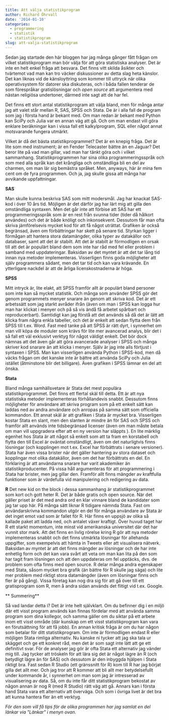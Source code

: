 ```yaml
---
title: Att välja statistikprogram
author: Richard Öhrvall
date: '2014-01-10'
categories:
  - programmering
  - statistik
  - statistikprogram
slug: att-valja-statistikprogram
---
```


Sedan jag startade den här bloggen har jag många gånger fått frågan om vilket statistikprogram man bör välja för att göra statistiska analyser. Det är inte en helt enkel fråga att besvara. Det finns vitt skilda åsikter och tvärtemot vad man kan tro väcker diskussioner av detta slag heta känslor. Det kan liknas vid de känsloyttring som kommer till uttryck när olika operativsystem för datorer ska diskuteras, och i båda fallen tenderar de som förespråkar gratislösningar och _open source_ att argumentera med nästan religiösa undertoner, därmed inte sagt att de har fel.

Det finns ett stort antal statistikprogram att välja bland, men för många antar jag att valet står mellan R, SAS, SPSS och Stata. De är i alla fall de program som jag i första hand är bekant med. Om man redan är bekant med Python kan SciPy och Julia var en annan väg att gå. Och om man endast vill göra enklare beräkningar kan i vissa fall ett kalkylprogram, SQL eller något annat motsvarande fungera utmärkt.

Vilket är då det bästa statistikprogrammet? Det är en knepig fråga. Det är lite som med instrument; är en Fender Telecaster bättre än en Jaguar? Det beror lite på vad man gillar, vad man har tänkt göra och i vilket sammanhang. Statistikprogrammen har sina olika programmeringsspråk och som med alla språk kan det krångliga och omständliga bli en del av charmen, om man lär sig bemästra språket. Men, anyways, här är mina fem cent om de fyra programmen. Och ja, jag skulle gissa att många har avvikande uppfattningar.

**SAS**

Man skulle kunna beskriva SAS som mitt modersmål. Jag har knackat SAS-kod i över 10 års tid. Möjligen är det därför jag har lärt mig att gilla den omständliga syntaxen. Men det går inte att förbise att SAS har ett programmeringsspråk som är en rest från svunna tider (tider då hålkort användes) och det är både knöligt och inkonsekvent. Dessutom får man ofta skriva jämförelsevis mycket kod för att få något uträttat. Grafiken är också begränsad, även om förbättringar har skett på senare tid. Styrkan ligger i förmågan att hantera stora datamängder, olika typer av datakällor och databaser, samt att det är stabilt. Att det är stabilt är förmodligen en orsak till att det är populärt bland dem som inte har råd med fel eller problem i samband med uppdateringar. Baksidan av det myntet är att det tar lång tid innan nya metoder implementeras. Visserligen finns goda möjligheter att själv programmera sådant, men det tar tid och kan vara krävande. En ytterligare nackdel är att de årliga licenskostnaderna är höga.

**SPSS**

Mitt intryck är, lite elakt, att SPSS framför allt är populärt bland personer som inte kan så mycket statistik. Och många som använder SPSS gör det genom programmets menyer snarare än genom att skriva kod. Det är ett arbetssätt som jag starkt avråder ifrån (även om man i SPSS kan logga hur man har klickat i menyer och på så vis ändå få arbetet spårbart och reproducerbart). Samtidigt kan jag förstå att det används så då det är lätt att klicka fram några enkla tabeller, och det är enkelt att sedan flytta dem från SPSS till t.ex. Word. Fast med tanke på att SPSS är rätt dyrt, i synnerhet om man vill köpa de moduler som krävs för lite mer avancerad analys, blir det i så fall ett väl exklusivt verktyg för något väldigt enkelt. Det bör dock nämnas att det även går att göra avancerade analyser i SPSS och många skriver kod snarare än att klicka i menyer. Själv är jag inte alls förtjust i syntaxen i SPSS. Man kan visserligen använda Python i SPSS-kod, men då väcks frågan om det kanske inte är bättre att använda SciPy och Julia istället (åtminstone blir det billigare). Även grafiken i SPSS lämnar en del att önska.

**Stata**

Bland många samhällsvetare är Stata det mest populära statistikprogrammet. Det finns ett flertal skäl till detta. Ett är att nya statistiska metoder implementeras förhållandevis snabbt. Dessutom finns möjligheter för användare att skriva program som på ett enkelt sätt kan laddas ned av andra användare och anropas på samma sätt som officiella kommandon. Ett annat skäl är att grafiken i Stata är mycket bra. Visserligen kostar Stata en slant, men den slanten är mindre än för SAS och SPSS och framför allt används inte tidsbegränsad licenser (även om man måste betala om man vill uppgradera efter att en ny version har släppts ). En lite märklig egenhet hos Stata är att något så enkelt som att ta fram en korstabell och flytta den till Excel är oväntat omständligt, även om det naturligtvis finns lösningar (och kopplingen mot t.ex. Excel har förbättrats i senare versioner). Stata har även vissa brister när det gäller hantering av stora dataset och kopplingar mot olika datakällor, även om det har förbättrats en del. En förklaring är att användarna snarare har varit akademiker än statistikproducenter. På vissa håll argumenteras för att programmering i Stata har brister, men jag gillar den. Framför allt finns mängder av kraftfulla funktioner som är värdefulla vid manipulering och redigering av data.

**R**
Det new kid on the block i dessa sammanhang är statistikprogrammet som kort och gott heter R. Det är både gratis och open source. När det gäller priset är det med andra ord en klar vinnare bland de kandidater som jag tar upp här. På många sätt liknar R tidigare nämnda Stata. Fast om användarskrivna kommandon utgör en del för många användare av Stata är det inget emot vad som är fallet för R. Här finns en uppsjö av olika så kallade paket att ladda ned, och antalet växer kraftigt. Över huvud taget har R ett starkt momentum, inte minst vid amerikanska universitet där det har vunnit stor mark. Att det finns en livlig rörelse kring R gör att nya metoder implementeras snabbt och det finns utmärkta lösningar för allehanda uppgifter, som exempelvis att hämta in Tweets eller att visualisera nätverk. Baksidan av myntet är att det finns mängder av lösningar och de har inte enhetlig form och det kan vara svårt att veta om man kan lita på den som har tagit fram lösningen och att den uppdateras om fel upptäcks, dvs. de problem som ofta finns med open source.  R delar många andra egenskaper med Stata, såsom mycket bra grafik (än bättre för R skulle jag säga) och lite mer problem med riktigt stora datamängder (även om lösningar finns och fler är på gång). Vissa företag kan nog dra sig för att  gå över till ett gratisprogram som R, men å andra sidan används det flitigt vid t.ex. Google.

** Summering**

Så vad landar detta i? Det är inte helt självklart. Om du befinner dig i en miljö där ett visst program används kan finnas fördelar med att använda samma program som dina kollegor, och samma gäller om du siktar på ett arbete inom ett visst område (där kunskap om ett visst statistikprogram kan vara en förutsättning för att få jobb). En annan kritisk fråga är om du har någon som betalar för ditt statistikprogram. Om inte är förmodligen endast R eller möjligen Stata rimliga alternativ. Nu kanske ni tycker att jag ska tala ur skägget och ge ett konkret råd, men det är som sagt inte lätt att ge ett definitivt svar. För de analyser jag gör är ofta Stata ett alternativ jag vänder mig till. Jag tycker att tröskeln för att lära sig det är något lägre än R (och betydligt lägre än för SAS) och dessutom är den inbyggda hjälpen i Stata riktigt bra. Fast sedan R Studio (ett gränssnitt för R) kom till R har jag börjat gilla det allt mer. Och jag tror att R kommer att bli allt mer betydelsefullt under kommande år, i synnerhet om man som jag är intresserad av visualisering av data. Så, om du inte får ditt statistikprogram bekostat av någon annan är nog R (med R Studio) rätt väg att gå. Annars kan i första hand Stata vara ett alternativ att överväga. Och som i övriga livet är det bra att kunna hantera fler än ett verktyg.

_För den som vill få tips för de olika programmen har jag samlat en del länkar via "Länkar" i menyn ovan._
